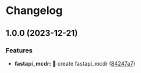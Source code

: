 # Changelog

## 1.0.0 (2023-12-21)


### Features

* **fastapi_mcdr:** 🎉 create fastapi_mcdr ([84247a7](https://github.com/AnzhiZhang/MCDReforgedPlugins/commit/84247a77315a248bc6489e15083352eb4559b68e))
